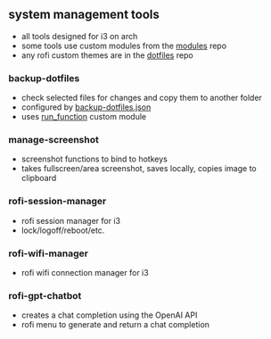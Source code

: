 ## system management tools
- all tools designed for i3 on arch
- some tools use custom modules from the [modules](https://github.com/mikeredev/modules) repo
- any rofi custom themes are in the [dotfiles](https://github.com/mikeredev/dotfiles/tree/main/rofi/themes) repo

### backup-dotfiles
- check selected files for changes and copy them to another folder
- configured by [backup-dotfiles.json](https://github.com/mikeredev/dotfiles/blob/main/system-mgmt/backup-dotfiles.json)
- uses [run_function](https://github.com/mikeredev/modules/blob/main/run_function.py) custom module

### manage-screenshot
- screenshot functions to bind to hotkeys
- takes fullscreen/area screenshot, saves locally, copies image to clipboard

### rofi-session-manager
- rofi session manager for i3
- lock/logoff/reboot/etc.

### rofi-wifi-manager
- rofi wifi connection manager for i3

### rofi-gpt-chatbot
- creates a chat completion using the OpenAI API
- rofi menu to generate and return a chat completion